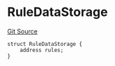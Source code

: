 # RuleDataStorage
[Git Source](https://github.com/thrackle-io/tron/blob/d0e19eee889b51e6e21299e25b4ddf10ffd75bd7/src/protocol/economic/ruleProcessor/RuleProcessorDiamondLib.sol)


```solidity
struct RuleDataStorage {
    address rules;
}
```

